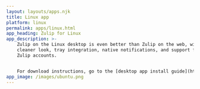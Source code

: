 ```yaml
---
layout: layouts/apps.njk
title: Linux app
platform: linux
permalink: apps/linux.html
app_heading: Zulip for Linux
app_description: >-
    Zulip on the Linux desktop is even better than Zulip on the web, with a
    cleaner look, tray integration, native notifications, and support for multiple
    Zulip accounts.


    For download instructions, go to the [desktop app install guide](https://zulip.com/help/desktop-app-install-guide).
app_image: /images/ubuntu.png
---
```


